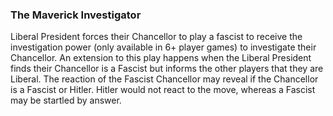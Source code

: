 ### The Maverick Investigator

Liberal President forces their Chancellor to play a fascist to receive the investigation power (only available in 6+ player games) to investigate their Chancellor. An extension to this play happens when the Liberal President finds their Chancellor is a Fascist but informs the other players that they are Liberal. The reaction of the Fascist Chancellor may reveal if the Chancellor is a Fascist or Hitler. Hitler would not react to the move, whereas a Fascist may be startled by answer.

